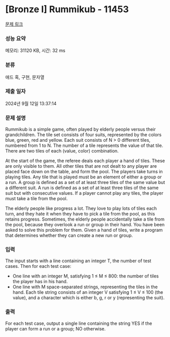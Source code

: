 # [Bronze I] Rummikub - 11453 

[문제 링크](https://www.acmicpc.net/problem/11453) 

### 성능 요약

메모리: 31120 KB, 시간: 32 ms

### 분류

애드 혹, 구현, 문자열

### 제출 일자

2024년 9월 12일 13:37:14

### 문제 설명

<p>Rummikub is a simple game, often played by elderly people versus their grandchildren. The tile set consists of four suits, represented by the colors blue, green, red and yellow. Each suit consists of N > 0 different tiles, numbered from 1 to N. The number of a tile represents the value of that tile. There are two tiles of each (value, color) combination.</p>

<p>At the start of the game, the referee deals each player a hand of tiles. These are only visible to them. All other tiles that are not dealt to any player are placed face down on the table, and form the pool. The players take turns in playing tiles. Any tile that is played must be an element of either a group or a run. A group is defined as a set of at least three tiles of the same value but a different suit. A run is defined as a set of at least three tiles of the same suit but with consecutive values. If a player cannot play any tiles, the player must take a tile from the pool.</p>

<p>The elderly people like progress a lot. They love to play lots of tiles each turn, and they hate it when they have to pick a tile from the pool, as this retains progress. Sometimes, the elderly people accidentally take a tile from the pool, because they overlook a run or group in their hand. You have been asked to solve this problem for them. Given a hand of tiles, write a program that determines whether they can create a new run or group.</p>

### 입력 

 <p>The input starts with a line containing an integer T, the number of test cases. Then for each test case:</p>

<ul>
	<li>One line with an integer M, satisfying 1 ≤ M ≤ 800: the number of tiles the player has in his hand.</li>
	<li>One line with M space-separated strings, representing the tiles in the hand. Each tile string consists of an integer V satisfying 1 ≤ V ≤ 100 (the value), and a character which is either b, g, r or y (representing the suit).</li>
</ul>

### 출력 

 <p>For each test case, output a single line containing the string YES if the player can form a run or a group; NO otherwise.</p>

